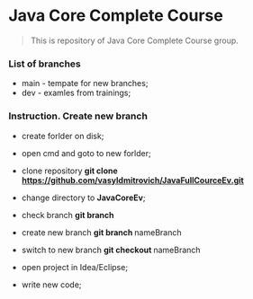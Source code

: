 
# Java Core Complete Course

> This is repository of Java Core Complete Course group.

### List of branches

- main - tempate for new branches;
- dev - examles from trainings;

### Instruction. Create new branch

- create forlder on disk;
- open cmd and goto to new forlder;
- clone repository **git clone https://github.com/vasyldmitrovich/JavaFullCourceEv.git**

- change directory to **JavaCoreEv**;
- check branch **git branch**
- create new branch **git branch <NAME>** nameBranch
- switch to new branch **git checkout <NAME>** nameBranch
- open project in Idea/Eclipse;
- write new code;